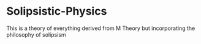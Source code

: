 # Solipsistic-Physics
This is a theory of everything derived from M Theory but incorporating the philosophy of solipsism
